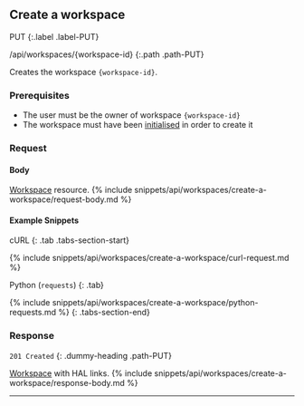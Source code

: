 ## Create a workspace

PUT
{:.label .label-PUT}

/api/workspaces/{workspace-id}
{:.path .path-PUT}

Creates the workspace `{workspace-id}`.

### Prerequisites

- The user must be the owner of workspace `{workspace-id}`
- The workspace must have been [initialised](#initialise-a-workspace) in order to create it

### Request
#### Body
[Workspace](#workspace) resource.
{% include snippets/api/workspaces/create-a-workspace/request-body.md %}

#### Example Snippets
cURL
{: .tab .tabs-section-start}

{% include snippets/api/workspaces/create-a-workspace/curl-request.md %}

Python (`requests`)
{: .tab}

{% include snippets/api/workspaces/create-a-workspace/python-requests.md %}
{: .tabs-section-end}

### Response
`201 Created`
{: .dummy-heading .path-PUT}

[Workspace](#workspace) with HAL links.
{% include snippets/api/workspaces/create-a-workspace/response-body.md %}

---
